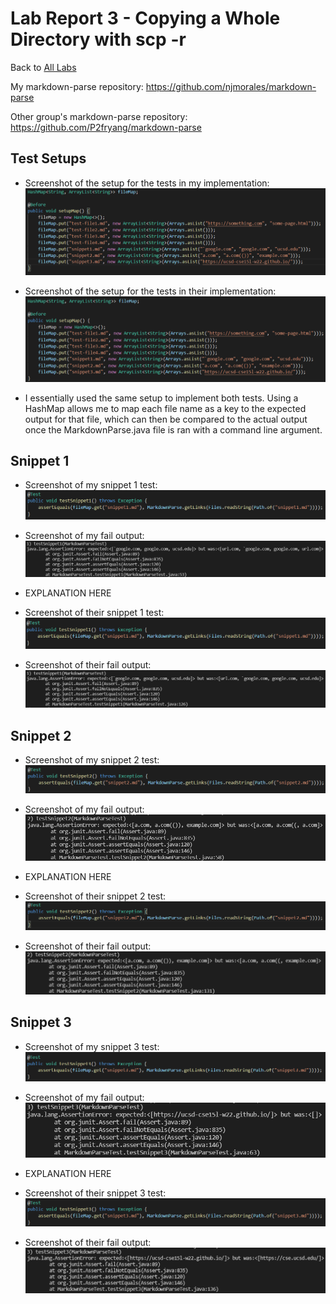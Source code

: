 # Lab Report 3 - Copying a Whole Directory with scp -r
Back to [All Labs](https://njmorales.github.io/cse15l-lab-reports/)

My markdown-parse repository: https://github.com/njmorales/markdown-parse

Other group's markdown-parse repository: https://github.com/P2fryang/markdown-parse

## Test Setups
* Screenshot of the setup for the tests in my implementation:  
![Image](my_test_setup.png)

* Screenshot of the setup for the tests in their implementation:  
![Image](their_test_setup.png)

* I essentially used the same setup to implement both tests. Using a HashMap allows me to map each file name as a key to the expected output for that file, which can then be compared to the actual output once the MarkdownParse.java file is ran with a command line argument. 

## Snippet 1
* Screenshot of my snippet 1 test:  
![Image](my_testSnippet1.png)

* Screenshot of my fail output:  
![Image](my_fail1.png)

* EXPLANATION HERE

* Screenshot of their snippet 1 test:  
![Image](their_testSnippet1.png)

* Screenshot of their fail output:  
![Image](their_fail1.png)

## Snippet 2
* Screenshot of my snippet 2 test:  
![Image](my_testSnippet2.png)

* Screenshot of my fail output:  
![Image](my_fail2.png)

* EXPLANATION HERE

* Screenshot of their snippet 2 test:  
![Image](their_testSnippet2.png)

* Screenshot of their fail output:  
![Image](their_fail2.png)

## Snippet 3
* Screenshot of my snippet 3 test:  
![Image](my_testSnippet3.png)

* Screenshot of my fail output:  
![Image](my_fail3.png)

* EXPLANATION HERE

* Screenshot of their snippet 3 test:  
![Image](their_testSnippet3.png)

* Screenshot of their fail output:  
![Image](their_fail3.png)